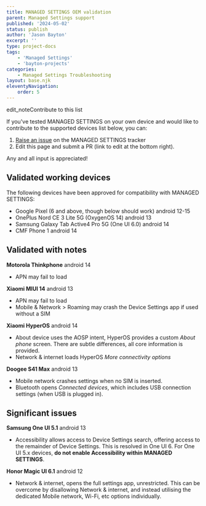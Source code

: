 ```yaml
---
title: MANAGED SETTINGS OEM validation
parent: Managed Settings support
published: '2024-05-02'
status: publish
author: 'Jason Bayton'
excerpt: ''
type: project-docs
tags: 
    - 'Managed Settings'
    - 'bayton-projects'
categories: 
    - Managed Settings Troubleshooting
layout: base.njk
eleventyNavigation: 
    order: 5
---
```


<div class="callout callout-orange">
<div class="callout-heading"><span class="material-symbols-outlined">edit_note</span>Contribute to this list</div>

If you've tested MANAGED SETTINGS on your own device and would like to contribute to the supported devices list below, you can:

1. [Raise an issue](https://github.com/baytonorg/managed_settings_tracker/issues/new?assignees=jasonbayton&labels=support&projects=&template=device_support.md&title=Device%3A+) on the MANAGED SETTINGS tracker
2. Edit this page and submit a PR (link to edit at the bottom right).

Any and all input is appreciated!

</div>

## Validated working devices

The following devices have been approved for compatibility with MANAGED SETTINGS:

- Google Pixel (6 and above, though below should work) <span class="label label-sup label-green"><span class="material-symbols-outlined">android</span> 12-15</span>
- OnePlus Nord CE 3 Lite 5G (OxygenOS 14) <span class="label label-sup label-green"><span class="material-symbols-outlined">android</span> 13</span>
- Samsung Galaxy Tab Active4 Pro 5G (One UI 6.0) <span class="label label-sup label-green"><span class="material-symbols-outlined">android</span> 14</span>
- CMF Phone 1 <span class="label label-sup label-green"><span class="material-symbols-outlined">android</span> 14</span>

## Validated with notes

**Motorola Thinkphone** <span class="label label-sup label-green"><span class="material-symbols-outlined">android</span> 14</span>

- APN may fail to load

**Xiaomi MIUI 14** <span class="label label-sup label-green"><span class="material-symbols-outlined">android</span> 13</span>

- APN may fail to load
- Mobile & Network > Roaming may crash the Device Settings app if used without a SIM

**Xiaomi HyperOS** <span class="label label-sup label-green"><span class="material-symbols-outlined">android</span> 14</span>

- About device uses the AOSP intent, HyperOS provides a custom *About phone* screen. There are subtle differences, all core information is provided.
- Network & internet loads HyperOS *More connectivity options*

**Doogee S41 Max** <span class="label label-sup label-green"><span class="material-symbols-outlined">android</span> 13</span>

- Mobile network crashes settings when no SIM is inserted.
- Bluetooth opens *Connected devices*, which includes USB connection settings (when USB is plugged in).

## Significant issues

**Samsung One UI 5.1** <span class="label label-sup label-green"><span class="material-symbols-outlined">android</span> 13</span>

- Accessibility allows access to Device Settings search, offering access to the remainder of Device Settings. This is resolved in One UI 6. For One UI 5.x devices, **do not enable Accessibility within MANAGED SETTINGS**.

**Honor Magic UI 6.1** <span class="label label-sup label-green"><span class="material-symbols-outlined">android</span> 12</span>

- Network & internet, opens the full settings app, unrestricted. This can be overcome by disallowing Network & internet, and instead utilising the dedicated Mobile network, Wi-Fi, etc options individually.